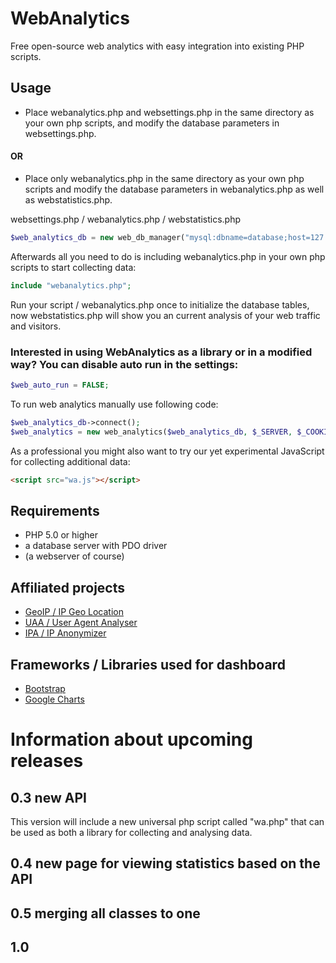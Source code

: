 # WebAnalytics
Free open-source web analytics with easy integration into existing PHP scripts.
## Usage
* Place webanalytics.php and websettings.php in the same directory as your own php scripts, and modify the database parameters in websettings.php.
#### OR
* Place only webanalytics.php in the same directory as your own php scripts and modify the database parameters in webanalytics.php as well as webstatistics.php.

websettings.php / webanalytics.php / webstatistics.php
```php
$web_analytics_db = new web_db_manager("mysql:dbname=database;host=127.0.0.1", "user", "password");
```

Afterwards all you need to do is including webanalytics.php in your own php scripts to start collecting data:
```php
include "webanalytics.php";
```

Run your script / webanalytics.php once to initialize the database tables, now webstatistics.php will show you an current analysis of your web traffic and visitors.

### Interested in using WebAnalytics as a library or in a modified way? You can disable auto run in the settings:
```php
$web_auto_run = FALSE;
```

To run web analytics manually use following code:
```php
$web_analytics_db->connect();
$web_analytics = new web_analytics($web_analytics_db, $_SERVER, $_COOKIE);
```

As a professional you might also want to try our yet experimental JavaScript for collecting additional data:
```html
<script src="wa.js"></script>
```

## Requirements
* PHP 5.0 or higher
* a database server with PDO driver
* (a webserver of course)

## Affiliated projects
* [GeoIP / IP Geo Location](https://geoip.beranek.one)
* [UAA / User Agent Analyser](https://uaa.beranek.one)
* [IPA / IP Anonymizer](https://github.com/beranek1/ip-anonymizer)

## Frameworks / Libraries used for dashboard
* [Bootstrap](https://getbootstrap.com)
* [Google Charts](https://developers.google.com/chart/)

# Information about upcoming releases
## 0.3 new API
This version will include a new universal php script called "wa.php" that can be used as both a library for collecting and analysing data.
## 0.4 new page for viewing statistics based on the API
## 0.5 merging all classes to one
## 1.0
